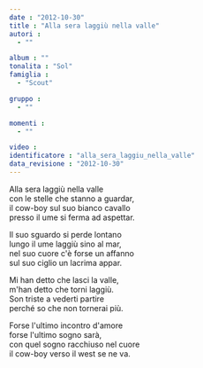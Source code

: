```yaml
---
date : "2012-10-30"
title : "Alla sera laggiù nella valle"
autori : 
  - ""

album : ""
tonalita : "Sol"
famiglia : 
  - "Scout"

gruppo : 
  - ""

momenti : 
  - ""

video : 
identificatore : "alla_sera_laggiu_nella_valle"
data_revisione : "2012-10-30"
---
```

  
  
Alla sera laggiù nella valle  
con le stelle che stanno a guardar,    
il cow-boy sul suo bianco cavallo   
presso il ume si ferma ad aspettar.  
  
  
  
Il suo sguardo si perde lontano  
lungo il ume laggiù sino al mar,   
nel suo cuore c'è forse un affanno  
sul suo ciglio un lacrima appar.  
  
  
Mi han detto che lasci la valle,  
m'han detto che torni laggiù.  
Son triste a vederti partire  
perché so che non tornerai più.  
  
  
Forse l'ultimo incontro d'amore  
forse l'ultimo sogno sarà,   
con quel sogno racchiuso nel cuore  
il cow-boy verso il west se ne va.  
  
